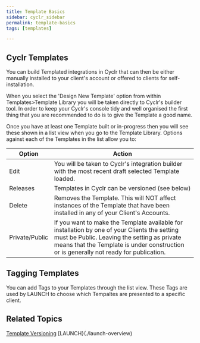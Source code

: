 ```yaml
---
title: Template Basics
sidebar: cyclr_sidebar
permalink: template-basics
tags: [templates]

---
```

## Cyclr Templates

You can build Templated integrations in Cyclr that can then be either manually installed to your client's account or offered to clients for self-installation.

When you select the 'Design New Template' option from within Templates>Template Library you will be taken directly to Cyclr's builder tool.  In order to keep your Cyclr's console tidy and well organised the first thing that you are recommended to do is to give the Template a good name.

Once you have at least one Template built or in-progress then you will see these shown in a list view when you go to the Template Library. Options against each of the Templates in the list allow you to:

| Option | Action |
| --- | --- |
| Edit | You will be taken to Cyclr's integration builder with the most recent draft selected Template loaded. |
| Releases | Templates in Cyclr can be versioned (see below) |
| Delete | Removes the Template.  This will NOT affect instances of the Template that have been installed in any of your Client's Accounts. |
| Private/Public | If you want to make the Template available for installation by one of your Clients the setting must be Public.  Leaving the setting as private means that the Template is under construction or is generally not ready for publication. |

## Tagging Templates

You can add Tags to your Templates through the list view.  These Tags are used by LAUNCH to choose which Tempaltes are presented to a specific client.

## Related Topics

[Template Versioning](./integration-template-versioning)
[LAUNCH}(./launch-overview)
